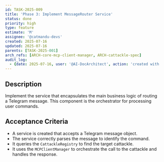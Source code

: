 ```yaml
---
id: TASK-2025-009
title: 'Phase 3: Implement MessageRouter Service'
status: done
priority: high
type: feature
estimate: 'M'
assignee: '@catmandu-devs'
created: 2025-07-16
updated: 2025-07-16
parents: [TASK-2025-001]
arch_refs: [ARCH-core-mcp-client-manager, ARCH-cattackle-spec]
audit_log:
  - {date: 2025-07-16, user: '@AI-DocArchitect', action: 'created with status backlog'}
---
```

## Description
Implement the service that encapsulates the main business logic of routing a Telegram message. This component is the orchestrator for processing user commands.

## Acceptance Criteria
- A service is created that accepts a Telegram message object.
- The service correctly parses the message to identify the command.
- It queries the `CattackleRegistry` to find the target cattackle.
- It uses the `MCPClientManager` to orchestrate the call to the cattackle and handles the response.
